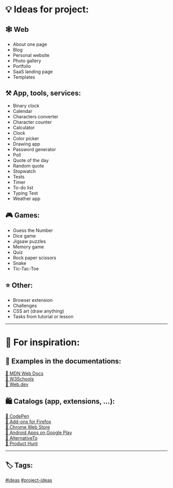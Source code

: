 # 💡 Ideas for project:

<!-- https://en.wikipedia.org/wiki/English_alphabet#
To know where to insert:
A a B b C c D d E e F f G g H h I i J j K k L l M m N n O o P p Q q R r S s T t U u V v W w X x Y y Z z
2 spaces - line break
-->

## 🕸️ Web
- About one page
- Blog
- Personal website
- Photo gallery
- Portfolio
- SaaS landing page
- Templates

## ⚒️ App, tools, services:
- Binary clock
- Calendar
- Characters converter
- Сharacter counter
- Calculator
- Clock
- Color picker
- Drawing app
- Password generator
- Poll
- Quote of the day
- Random quote
- Stopwatch
- Tests
- Timer
- To-do list
- Typing Test
- Weather app

## 🎮 Games:
- Guess the Number
- Dice game
- Jigsaw puzzles
- Memory game
- Quiz
- Rock paper scissors
- Snake
- Tic-Tac-Toe


## ⭐ Other:
- Browser extension
- Challenges
- CSS art (draw anything)
- Tasks from tutorial or lesson



<!-- https://en.wikipedia.org/wiki/English_alphabet#
To know where to insert:
A a B b C c D d E e F f G g H h I i J j K k L l M m N n O o P p Q q R r S s T t U u V v W w X x Y y Z z
-->
  
---
  
# 🍃 For inspiration:

## 📄 Examples in the documentations:
[🔗 MDN Web Docs](https://developer.mozilla.org/en-US/)  
[🔗 W3Schools](https://www.w3schools.com/)  
[🔗 Web.dev](https://web.dev/)  

## 🛍️ Catalogs (app, extensions, ...):
[🔗 CodePen](https://codepen.io/)  
[🔗 Add-ons for Firefox](https://addons.mozilla.org/)  
[🔗 Chrome Web Store](https://chromewebstore.google.com/)  
[🔗 Android Apps on Google Play](https://play.google.com/)  
[🔗 AlternativeTo](https://alternativeto.net/browse/all/)  
[🔗 Product Hunt](https://www.producthunt.com/categories)  



---
## 🏷️ Tags:
[#ideas](https://github.com/topics/ideas)
[#project-ideas](https://github.com/topics/project-ideas)
